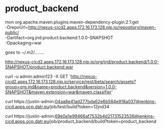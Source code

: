 # product_backend

mvn org.apache.maven.plugins:maven-dependency-plugin:2.1:get \
    -DrepoUrl=http://nexus-cicd2.apps.172.16.173.128.nip.io/repository/maven-public/ \
    -Dartifact=org.jnd:product.backend:1.0.0-SNAPSHOT \
    -Dpackaging=war 
    
 goes to ~/.m2/........ 
 
 http://nexus-cicd2.apps.172.16.173.128.nip.io/org/jnd/product.backend/1.0.0-SNAPSHOT/product.backend.war  
 
 curl -u admin:admin123 -X GET 'http://nexus-cicd2.apps.172.16.173.128.nip.io/service/rest/beta/search/assets?group=org.jnd&name=product.backend&version=1.0.0-SNAPSHOT&maven.extension=war&maven.classifier'


curl https://justin-admin:04aa8e41ad277bda62e6b584e918a037@jenkins-cicd.apps.ocp.datr.eu/job/test/build?token=12jnd34

curl https://justin-admin:69e0e1e99466af7532b4d21731523536@jenkins-cicd.apps.ocp.datr.eu/job/product_backend/build?token=product_backend


